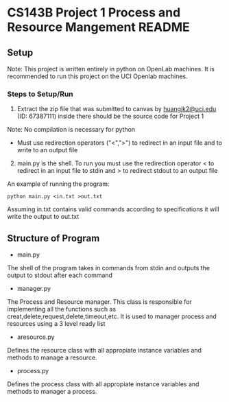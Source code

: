# CS143B Project 1 Process and Resource Mangement README

## Setup
Note: This project is written entirely in python on OpenLab machines. It is recommended to run this project on the UCI Openlab machines.

### Steps to Setup/Run
1. Extract the zip file that was submitted to canvas by huangjk2@uci.edu (ID: 67387111) inside there should be the source code for Project 1

Note: No compilation is necessary for python
- Must use redirection operators ("<",">") to redirect in an input file and to write to an output file
2. main.py is the shell. To run you must use the redirection operator < to redirect in an input file to stdin and > to redirect stdout to an output file

An example of running the program:
```
python main.py <in.txt >out.txt
```
Assuming in.txt contains valid commands according to specifications it will write the output to out.txt

## Structure of Program
- main.py

The shell of the program takes in commands from stdin and outputs the output to stdout after each command
- manager.py

The Process and Resource manager. This class is responsible for implementing all the functions such as creat,delete,request,delete,timeout,etc. It is used to manager process and resources using a 3 level ready list
- aresource.py

Defines the resource class with all appropiate instance variables and methods to manage a resource.
- process.py

Defines the process class with all appropiate instance variables and methods to manager a process.